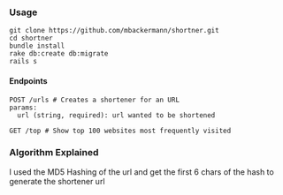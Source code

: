 ### Usage ###
```
git clone https://github.com/mbackermann/shortner.git
cd shortner
bundle install
rake db:create db:migrate
rails s
```

#### Endpoints ####

```
POST /urls # Creates a shortener for an URL
params:
  url (string, required): url wanted to be shortened
```

```
GET /top # Show top 100 websites most frequently visited
```


### Algorithm Explained

I used the MD5 Hashing of the url and get the first 6 chars of the hash to
generate the shortener url



